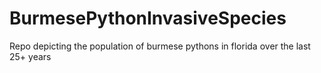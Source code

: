 # BurmesePythonInvasiveSpecies
Repo depicting the population of burmese pythons in florida over the last 25+ years 
